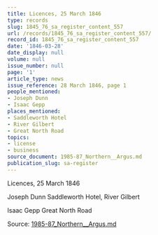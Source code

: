 ```yaml
---
title: Licences, 25 March 1846
type: records
slug: 1845_76_sa_register_content_557
url: /records/1845_76_sa_register_content_557/
record_id: 1845_76_sa_register_content_557
date: '1846-03-28'
date_display: null
volume: null
issue_number: null
page: '1'
article_type: news
issue_reference: 28 March 1846, page 1
people_mentioned:
- Joseph Dunn
- Isaac Gepp
places_mentioned:
- Saddleworth Hotel
- River Gilbert
- Great North Road
topics:
- license
- business
source_document: 1985-87_Northern__Argus.md
publication_slug: sa-register
---
```


Licences, 25 March 1846

Joseph Dunn	Saddleworth Hotel, River Gilbert

Isaac Gepp	Great North Road

Source: [1985-87_Northern__Argus.md](/downloads/markdown/1985-87_Northern__Argus.md)
